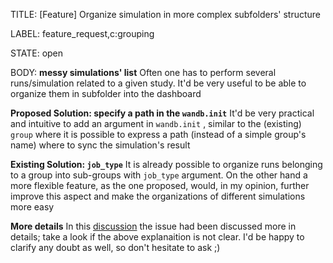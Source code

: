 TITLE:
[Feature] Organize simulation in more complex subfolders' structure

LABEL:
feature_request,c:grouping

STATE:
open

BODY:
**messy simulations' list**
Often one has to perform several runs/simulation related to a given study. It'd be very useful to be able to organize them in subfolder into the dashboard

**Proposed Solution: specify a path in the `wandb.init`**
It'd be very practical and intuitive to  add an argument in `wandb.init` , similar to the (existing) `group` where it is possible to express a path (instead of a simple group's name) where to sync the simulation's result  

**Existing Solution: `job_type`**
It is already possible to organize runs belonging to a group into sub-groups with `job_type` argument.
On the other hand a more flexible feature, as the one proposed, would, in my opinion, further improve this aspect and make the organizations of different simulations more easy

**More details**
In this [discussion](https://github.com/wandb/client/issues/3077) the issue had been discussed more in details; take a look if the above explanaition is not clear. 
I'd be happy to clarify any doubt as well, so don't hesitate to ask ;)


